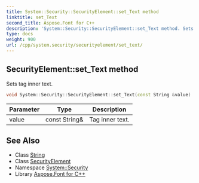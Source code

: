```yaml
---
title: System::Security::SecurityElement::set_Text method
linktitle: set_Text
second_title: Aspose.Font for C++
description: 'System::Security::SecurityElement::set_Text method. Sets tag inner text in C++.'
type: docs
weight: 900
url: /cpp/system.security/securityelement/set_text/
---
```

## SecurityElement::set_Text method


Sets tag inner text.

```cpp
void System::Security::SecurityElement::set_Text(const String &value)
```


| Parameter | Type | Description |
| --- | --- | --- |
| value | const String\& | Tag inner text. |

## See Also

* Class [String](../../../system/string/)
* Class [SecurityElement](../)
* Namespace [System::Security](../../)
* Library [Aspose.Font for C++](../../../)
